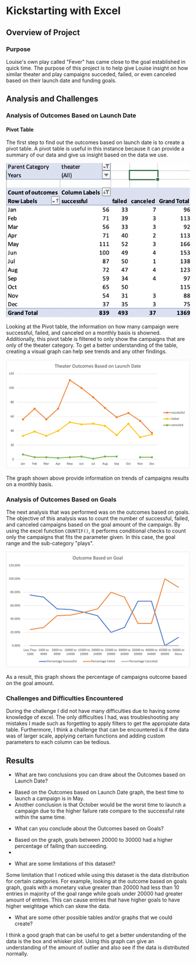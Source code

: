 # Kickstarting with Excel

## Overview of Project

### Purpose
Louise's own play called "Fever" has came close to the goal established in quick time. The purpose of this project is to help give Louise insight on how similar theater and play campaigns succeded, failed, or even canceled based on their launch date and funding goals.

## Analysis and Challenges

### Analysis of Outcomes Based on Launch Date
#### Pivot Table
The first step to find out the outcomes based on launch date is to create a pivot table. A pivot table is useful in this instance because it can provide a summary of our data and give us insight based on the data we use.

![Outcome Based on Launch Date Pivot Table](https://github.com/40super/kickstarter-analysis/blob/main/resource/Pivot_Table_Outcome.png?raw=true)

Looking at the Pivot table, the information on how many campaign were successful, failed, and canceled on a monthly basis is showned. Additionally, this pivot table is filtered to only show the campaigns that are only of the theater category. To get a better understanding of the table, creating a visual graph can help see trends and any other findings.

![Outcome Based on Launch Date](https://github.com/40super/kickstarter-analysis/blob/main/resource/Theater_Outcomes_vs_Launch.png?raw=true)

The graph shown above provide information on trends of campaigns results on a monthly basis.

### Analysis of Outcomes Based on Goals

The next analysis that was performed was on the outcomes based on goals. The objective of this analysis was to count the number of successful, failed, and canceled campaigns based on the goal amount of the campaign. By using the excel function `COUNTIF()`, it performs conditional checks to count only the campaigns that fits the parameter given. In this case, the goal range and the sub-category "plays".

![Outcome Based on Goals](https://github.com/40super/kickstarter-analysis/blob/main/resource/Outcomes_vs_Goals.png?raw=true)

As a result, this graph shows the percentage of campaigns outcome based on the goal amount.

### Challenges and Difficulties Encountered
During the challenge I did not have many difficulties due to having some knowledge of excel. The only difficulties I had, was troubleshooting any mistakes I made such as forgetting to apply filters to get the appropiate data table. Furthermore, I think a challenge that can be encountered is if the data was of larger scale, applying certain functions and adding custom parameters to each column can be tedious.

## Results

- What are two conclusions you can draw about the Outcomes based on Launch Date?
* Based on the Outcomes based on Launch Date graph, the best time to launch a campaign is in May. 
* Another conclusion is that October would be the worst time to launch a campaign due to the higher failure rate compare to the successful rate within the same time.

- What can you conclude about the Outcomes based on Goals?
* Based on the graph, goals between 20000 to 30000 had a higher percentage of failing than succeeding.
* 
- What are some limitations of this dataset?

Some limitation that I noticed while using this dataset is the data distribution for certain categories. For example, looking at the outcome based on goals graph, goals with a monetary value greater than 20000 had less than 10 entries in majority of the goal range while goals under 20000 had greater amount of entries. This can cause entries that have higher goals to have higher weightage which can skew the data.

- What are some other possible tables and/or graphs that we could create?

I think a good graph that can be useful to get a better understanding of the data is the box and whisker plot. Using this graph can give an understanding of the amount of outlier and also see if the data is distributed normally.

